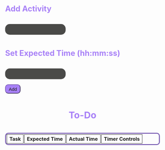 <html>
<style>
  .table {
    border: #795db3 solid;
    border-radius: 10px;
    border-collapse:separate;
  }
  .cell {
    border: 1px solid;
    text-align: center;
  }
  .container {
  }
  input {
    padding: 10px;
    background-color: #4a4a48;
    border: 0px;
    color: #b89cf0;
    border-radius: 15px;
  }
  input:focus, textarea:focus, select:focus{
    outline: none;
  }
  h3 {
    color: #A881F7;
    padding: 10px;
    padding-left: 0px;
    font-size: 25px;
  }
  .title {
    color: #A881F7;
    padding: 10px;
    font-size: 30px;
    text-align: center;
  }
  .button {
    border-radius: 10px;
    width: 50px;
    height: 30px;
    background: #A881F7;
    font-size: 15px;
    color: #1E1E1E;
    border-color: #795db3;
  }
  .timerButton {
    border-radius: 10px;
    background: #A881F7;
    font-size: 15px;
    color: #1E1E1E;
    border-color: #795db3;
  }
</style>

<div class='container'>
    
<h3> Add Activity </h3>
    <input id='newTask' type='text'>
<h3> Set Expected Time (hh:mm:ss)</h3>
    <input id='newTime' type='text'>
<br>
<br>
<button class='button' id='addTaskButton' onclick="addTask()">Add</button>
<h3 class="title"> To-Do </h3>
        <table class="table" id="toDo" style="width: 100%; margin-left: auto; margin-right: auto;">
          <tr>
            <th class="cell">Task</th>
            <th class="cell">Expected Time</th>
            <th class="cell">Actual Time</th>
            <th class="cell">Timer Controls</th>
          </tr>
        </table>
</div>

<script>
let localtime = {}
var taskInput = document.getElementById('newTask');
var addTaskButton = document.getElementById('addTaskButton');
var timeInput = document.getElementById('newTime');
var addTimeButton = document.getElementById('addTimeButton');
var completedTask = document.getElementById('completedTasks');
var incompleteTasks = document.getElementById('toDo');

var tasks = []
var timeExpected = []
function addTask() {
    var text = taskInput.value;
    tasks.push(taskInput.value)
    var timeExp = timeInput.value;
    timeExpected.push(timeInput.value)
    var ActualTime = 0;
    localStorage.setItem('tasks', JSON.stringify(tasks));
    localStorage.setItem('TimeExpected', JSON.stringify(timeExpected));
    localStorage.setItem('ActualTime', JSON.stringify(ActualTime));

    maketable(text, timeExp, tasks.length + 1)
}

// poplulating the times in the table
const newtime = JSON.parse(localStorage.getItem('time')) || {};
console.log(newtime)

function calculatetime(time) {
   const hours = Math.floor(time / 3600)
  const hours2 = String(hours).padStart(2,'0')
  const minutes = Math.floor(time / 60);
  const minutes2 =  String(minutes).padStart(2,'0')
  const seconds = time % 60;
  const seconds2 =  String(seconds).padStart(2,'0')
  return hours + ":" + minutes + ":" + seconds
}


const started = {};
function maketable(text, timeExp, i, time) {
  let seconds = newtime[i+2] || 0;
  let secondsFormatted = calculatetime(seconds)
  var table = document.createElement('tr');
    table.innerHTML = "<th class='cell'>" + text + "</th>" + 
                      "<th id=timeExp" + (i+2) + "' class='cell'>" + timeExp + "</th>" + 
                      "<th id='time" + (i+2) + "' class='cell'>" + secondsFormatted + "</th>" + 
                      "<th class='cell'>" + 
                      "<button class='timerButton' onclick='start(" + (i+2) + ")'>" + "Start" + "</button>" + 
                      "<button class='timerButton' onclick='stop(" + (i+2) + ")'>" + "Stop" + "</button>" + 
                      "<button class='timerButton' onclick='reset(" + (i+2) + ")'>" + "Reset" + "</button>" + 
                      "</th>";
    incompleteTasks.appendChild(table);
    started[i+1] = {yes:false};
}
const timeExp = JSON.parse(localStorage.getItem('TimeExpected'));
const Realtime = JSON.parse(localStorage.getItem('ActualTime'));
const task2 = JSON.parse(localStorage.getItem('tasks'));
for (let i = 0; i < task2.length; i++) {
  maketable(task2[i], timeExp[i], i-1)
}




function start(i) {
  started[i] = {yes: true,date: new Date()};




  started[i].interval = setInterval(() => {

  let now = new Date()
  now.setSeconds(now.getSeconds() + (newtime[i] || 0))
  let time = Math.round((now - started[i].date) / 1000);

  // setting the local storage time
  localtime[i] = time || 0
  localStorage.setItem('time', JSON.stringify(localtime));
  const hours = Math.floor(time / 3600)
  const hours2 = String(hours).padStart(2,'0')
  const minutes = Math.floor(time / 60);
  const minutes2 =  String(minutes).padStart(2,'0')
  const seconds = time % 60;
  const seconds2 =  String(seconds).padStart(2,'0')
  document.getElementById('time'+i).innerHTML = `${hours2}:${minutes2}:${seconds2}`;
  }, 1000);
}


console.log(calculatetime(100))

function stop(i) {
  clearInterval(started[i].interval)
  started[i].yes = false
}
function reset(i) {
  started[i].date = new Date()
   document.getElementById('time'+i).innerHTML = `00:00:00`
}







// function start1() { interval = setInterval(() => {time++; displayTime1();}, 1000);}
// function stop1() {
//   clearInterval(interval);
// }
// function reset1() {
//   stop();
//   time = 0;
//   displayTime();
// }
// function displayTime1() {
//   const hours = Math.floor(time / 3600)
//   const hours2 = String(hours).padStart(2,'0')
//   const minutes = Math.floor(time / 60);
//   const minutes2 =  String(minutes).padStart(2,'0')
//   const seconds = time % 60;
//   const seconds2 =  String(seconds).padStart(2,'0')
//   document.getElementById('time1').innerHTML = `${hours2}:${minutes2}:${seconds2}`;
// }



// function start2() { interval = setInterval(() => {time2++; displayTime2();}, 1000);}
// function stop2() {
//   clearInterval(interval);
// }
// function reset2() {
//   stop();
//   time = 0;
//   displayTime();
// }
// function displayTime2() {
//   const hours = Math.floor(time2 / 3600)
//   const hours2 = String(hours).padStart(2,'0')
//   const minutes = Math.floor(time2 / 60);
//   const minutes2 =  String(minutes).padStart(2,'0')
//   const seconds = time2 % 60;
//   const seconds2 =  String(seconds).padStart(2,'0')
//   document.getElementById('time2').innerHTML = `${hours2}:${minutes2}:${seconds2}`;
// }



// function start3() { interval = setInterval(() => {time3++; displayTime();}, 1000);}
// function stop3() {
//   clearInterval(interval);
// }
// function reset3() {
//   stop();
//   time = 0;
//   displayTime();
// }
// function displayTime() {
//   const hours = Math.floor(time3 / 3600)
//   const hours2 = String(hours).padStart(2,'0')
//   const minutes = Math.floor(time3 / 60);
//   const minutes2 =  String(minutes).padStart(2,'0')
//   const seconds = time3 % 60;
//   const seconds2 =  String(seconds).padStart(2,'0')
//   document.getElementById('time3').innerHTML = `${hours2}:${minutes2}:${seconds2}`;
// }



// function start4() { interval = setInterval(() => {time4++; displayTime();}, 1000);}
// function stop4() {
//   clearInterval(interval);
// }
// function reset4() {
//   stop();
//   time = 0;
//   displayTime();
// }
// function displayTime() {
//   const hours = Math.floor(time4 / 3600)
//   const hours2 = String(hours).padStart(2,'0')
//   const minutes = Math.floor(time4 / 60);
//   const minutes2 =  String(minutes).padStart(2,'0')
//   const seconds = time4 % 60;
//   const seconds2 =  String(seconds).padStart(2,'0')
//   document.getElementById('time4').innerHTML = `${hours2}:${minutes2}:${seconds2}`;
// }



// function start5() { interval = setInterval(() => {time5++; displayTime();}, 1000);}
// function stop5() {
//   clearInterval(interval);
// }
// function reset5() {
//   stop();
//   time = 0;
//   displayTime();
// }
// function displayTime() {
//   const hours = Math.floor(time5 / 3600)
//   const hours2 = String(hours).padStart(2,'0')
//   const minutes = Math.floor(time5 / 60);
//   const minutes2 =  String(minutes).padStart(2,'0')
//   const seconds = time5 % 60;
//   const seconds2 =  String(seconds).padStart(2,'0')
//   document.getElementById('time5').innerHTML = `${hours2}:${minutes2}:${seconds2}`;
// }

</script>


